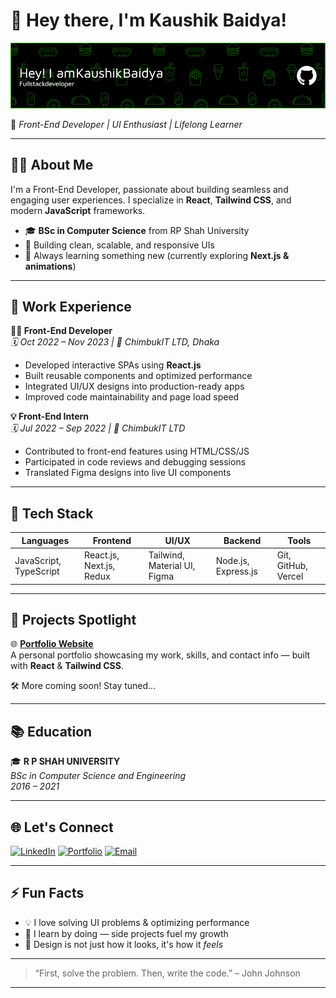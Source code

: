 # 👋 Hey there, I'm Kaushik Baidya!

![Banner](https://github.com/KaushikBaidya/KaushikBaidya/blob/main/banner.PNG?raw=true)

🎯 *Front-End Developer | UI Enthusiast | Lifelong Learner*

---

## 🧑‍💻 About Me

I'm a Front-End Developer, passionate about building seamless and engaging user experiences. I specialize in **React**, **Tailwind CSS**, and modern **JavaScript** frameworks.

- 🎓 **BSc in Computer Science** from RP Shah University  
- 🔨 Building clean, scalable, and responsive UIs  
- 🚀 Always learning something new (currently exploring **Next.js & animations**)

---

## 💼 Work Experience

**👨‍💻 Front-End Developer**  
_🗓️ Oct 2022 – Nov 2023 | 📍 ChimbukIT LTD, Dhaka_

- Developed interactive SPAs using **React.js**  
- Built reusable components and optimized performance  
- Integrated UI/UX designs into production-ready apps  
- Improved code maintainability and page load speed  

**💡 Front-End Intern**  
_🗓️ Jul 2022 – Sep 2022 | 📍 ChimbukIT LTD_

- Contributed to front-end features using HTML/CSS/JS  
- Participated in code reviews and debugging sessions  
- Translated Figma designs into live UI components

---

## 🧰 Tech Stack

| Languages | Frontend | UI/UX | Backend | Tools |
|----------|----------|-------|---------|-------|
| JavaScript, TypeScript | React.js, Next.js, Redux | Tailwind, Material UI, Figma | Node.js, Express.js | Git, GitHub, Vercel |

---

## 📌 Projects Spotlight

🌐 [**Portfolio Website**](https://myws-kaushikbaidya.vercel.app)  
A personal portfolio showcasing my work, skills, and contact info — built with **React** & **Tailwind CSS**.

🛠️ More coming soon! Stay tuned...

---

## 📚 Education

🎓 **R P SHAH UNIVERSITY**  
_BSc in Computer Science and Engineering_  
_2016 – 2021_

---

## 🌐 Let's Connect

[![LinkedIn](https://img.shields.io/badge/LinkedIn-blue?logo=linkedin&style=for-the-badge)](https://www.linkedin.com/in/kaushik-baidya-696247157/)
[![Portfolio](https://img.shields.io/badge/Portfolio-Visit-orange?style=for-the-badge)](https://myws-kaushikbaidya.vercel.app/)
[![Email](https://img.shields.io/badge/Email-kaushikbaidya4916@gmail.com-red?style=for-the-badge&logo=gmail)](mailto:kaushikbaidya4916@gmail.com)

---

## ⚡ Fun Facts

- 💡 I love solving UI problems & optimizing performance
- 🧠 I learn by doing — side projects fuel my growth
- 🎨 Design is not just how it looks, it's how it *feels*

---

> “First, solve the problem. Then, write the code.” – John Johnson

---

